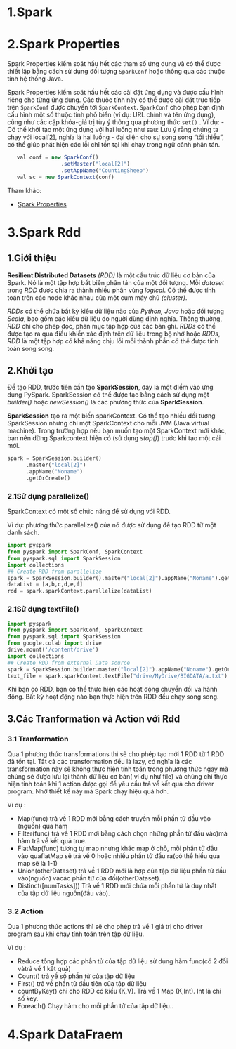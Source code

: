 # 1.Spark
# 2.Spark Properties
  Spark Properties kiểm soát hầu hết các tham số ứng dụng và có thể được thiết lập bằng cách sử dụng đối tượng `SparkConf` hoặc thông qua các thuộc tính hệ thống Java.
  
  Spark Properties kiểm soát hầu hết các cài đặt ứng dụng và được cấu hình riêng cho từng ứng dụng. Các thuộc tính này có thể được cài đặt trực tiếp trên `SparkConf` được chuyển tới `SparkContext`. `SparkConf` cho phép bạn định cấu hình một số thuộc tính phổ biến (ví dụ: URL chính và tên ứng dụng), cũng như các cặp khóa-giá trị tùy ý thông qua phương thức `set()` . Ví dụ: 
    - Có thể khởi tạo một ứng dụng với hai luồng như sau: Lưu ý rằng chúng ta chạy với local[2], nghĩa là hai luồng - đại diện cho sự song song “tối thiểu”, có thể giúp phát hiện các lỗi chỉ tồn tại khi chạy trong ngữ cảnh phân tán.   
 
 ```Javascript
    val conf = new SparkConf()
                  .setMaster("local[2]")
                  .setAppName("CountingSheep")
    val sc = new SparkContext(conf)
   ```
   Tham khảo:
   * [Spark Properties](https://apache.googlesource.com/spark/+/master/docs/configuration.md)
# 3.Spark Rdd
## 1.Giới thiệu
<p><b>Resilient Distributed Datasets</b> <i>(RDD)</i> là một cấu trúc dữ liệu cơ bản của Spark. Nó là một tập hợp bất biến phân tán của một đối tượng. Mỗi <i>dataset</i> trong <i>RDD</i> được chia ra thành nhiều phân vùng <i>logical</i>. Có thể được tính toán trên các node khác nhau của một cụm máy chủ <i>(cluster)</i>.</p>

<p><i>RDDs</i> có thể chứa bất kỳ kiểu dữ liệu nào của <i>Python, Java</i> hoặc đối tượng <i>Scala</i>, bao gồm các kiểu dữ liệu do người dùng định nghĩa. Thông thường, <i>RDD</i> chỉ cho phép đọc, phân mục tập hợp của các bản ghi. <i>RDDs</i> có thể được tạo ra qua điều khiển xác định trên dữ liệu trong bộ nhớ hoặc <i>RDDs</i>, <i>RDD</i> là một tập hợp có khả năng chịu lỗi mỗi thành phần có thể được tính toán song song.</p>

## 2.Khởi tạo
Để tạo RDD, trước tiên cần tạo **SparkSession**, đây là một điểm vào ứng dụng PySpark. SparkSession có thể được tạo bằng cách sử dụng một *builder()* hoặc *newSession()* là các phương thức của **SparkSession**.

**SparkSession** tạo ra một biến sparkContext. Có thể tạo nhiều đối tượng SparkSession nhưng chỉ một SparkContext cho mỗi JVM (Java virtual machine). Trong trường hợp nếu bạn muốn tạo một SparkContext mới khác, bạn nên dừng Sparkcontext hiện có (sử dụng  *stop()*) trước khi tạo một cái mới.


```python
spark = SparkSession.builder()
      .master("local[2]")
      .appName("Noname")
      .getOrCreate()
```
### 2.1Sử dụng parallelize()

SparkContext có một số chức năng để sử dụng với RDD.

Ví dụ: phương thức parallelize() của nó được sử dụng để tạo RDD từ một danh sách.

```python
import pyspark
from pyspark import SparkConf, SparkContext
from pyspark.sql import SparkSession
import collections
## Create RDD from parallelize
spark = SparkSession.builder().master("local[2]").appName("Noname").getOrCreate()
dataList = [a,b,c,d,e,f]
rdd = spark.sparkContext.parallelize(dataList)
```

### 2.1Sử dụng textFile()

```python
import pyspark
from pyspark import SparkConf, SparkContext
from pyspark.sql import SparkSession
from google.colab import drive
drive.mount('/content/drive')
import collections
## Create RDD from external Data source
spark = SparkSession.builder.master("local[2]").appName("Noname").getOrCreate()
text_file = spark.sparkContext.textFile("drive/MyDrive/BIGDATA/a.txt")
```
Khi bạn có RDD, bạn có thể thực hiện các hoạt động chuyển đổi và hành động. Bất kỳ hoạt động nào bạn thực hiện trên RDD đều chạy song song.
## 3.Các Tranformation và Action với Rdd
### 3.1 Tranformation

<p>Qua 1 phương thức transformations thì sẽ cho phép tạo mới 1 RDD từ 1 RDD đã tồn tại. Tất cả các transformation đều là lazy, có nghĩa là các transformation này sẽ không thực hiện tính toán trong phương thức ngay mà chúng sẽ được lưu lại thành dữ liệu cơ bản( ví dụ như file) và chúng chỉ thực hiện tính toán khi 1 action được gọi để yêu cầu trả về kết quả cho driver program. Nhờ thiết kế này mà Spark chạy hiệu quả hơn.</p>

Ví dụ :

<ul>
  <li>Map(func)	trả về 1 RDD mới bằng cách truyền mỗi phần tử đầu vào (nguồn) qua hàm</li>
  <li>Filter(func) trả về 1 RDD mới bằng cách chọn những phần tử đầu vào)mà hàm trả về kết quả true.</li>
  <li>FlatMap(func) tương tự map nhưng khác map ở chỗ, mỗi phần tử đầu vào quaflatMap sẽ trả về 0 hoặc nhiều phần tử đầu ra(có thể hiểu qua map sẽ là 1-1)</li>
  <li>Union(otherDataset)	trả về 1 RDD mới là hợp của tập dữ liệu phần tử đầu vào(nguồn) vàcác phần tử của đối(otherDataset).</li>
  <li>Distinct([numTasks]))	Trả về 1 RDD mới chứa mỗi phần tử là duy nhất của tập dữ liệu nguồn(đầu vào).</li>  
</ul>

### 3.2 Action
<p>Qua 1 phương thức actions thì sẽ cho phép trả về 1 giá trị cho driver program sau khi chạy tính toán trên tập dữ liệu.<p>
 
Ví dụ :

<ul>
  <li>Reduce tổng hợp các phần tử của tập dữ liệu sử dụng hàm func(có 2 đối vàtrả về 1 kết quả)</li>
  <li>Count()	trả về số phần tử của tập dữ liệu</li>
  <li>First()	trả về phần tử đầu tiên của tập dữ liệu</li>
  <li>countByKey() chỉ cho RDD có kiểu (K,V). Trả về 1 Map (K,Int). Int là chỉ số key.</li>
  <li>Foreach()	Chạy hàm cho mỗi phần tử của tập dữ liệu..</li>  
</ul>


# 4.Spark DataFraem
